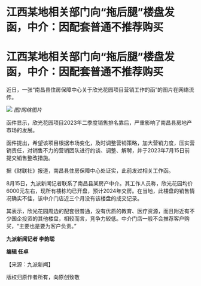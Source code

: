 # 江西某地相关部门向“拖后腿”楼盘发函，中介：因配套普通不推荐购买

# 江西某地相关部门向“拖后腿”楼盘发函，中介：因配套普通不推荐购买

近日，一张“南昌县住房保障中心关于欣光花园项目营销工作的函”的图片在网络流传。

![](https://inews.gtimg.com/om_bt/OVMOaw1x2g3dB909dnWcEFPU1bUUUFz_zTqp2-sgvUPX4AA/1000)
_图/网络图片_

函件显示，欣光花园项目2023年二季度销售排名靠后，严重影响了南昌县房地产市场的发展。

函件提出，希望该项目根据市场变化，及时调整营销策略，加大营销力度，压实营销责任，对销售不力的营销团队进行约谈、调整、解聘，并于2023年7月15日前提交销售整改措施。

据《财联社》报道，南昌县住房保障中心处证实，此前发过相关工作函。

8月15日，九派新闻记者联系了南昌县某房产中介。其工作人员称，欣光花园均价6000元左右，现所有楼栋均已开盘，预计2024年交房。在当地，此楼盘的销售情况确实不佳，该中介门店近三个月没有该楼盘的成交记录。

其表示，欣光花园周边的配套很普通，没有优质的教育、医疗资源，而且附近有不少国企投资的其他楼盘，相较而言，竞争力较低。中介门店一般不会推荐客户购买，“主要也是要为客户负责。”

**九派新闻记者 李韵聪**

**编辑 任卓**

【来源：九派新闻】

版权归原作者所有，向原创致敬

